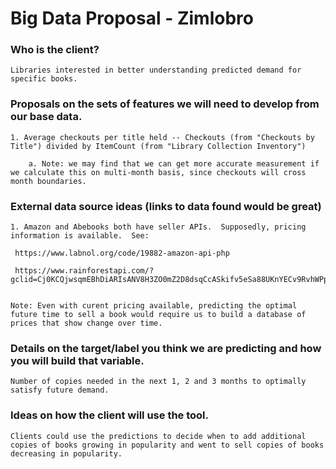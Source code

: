# Big Data Proposal - Zimlobro

### Who is the client?

    Libraries interested in better understanding predicted demand for specific books. 




### Proposals on the sets of features we will need to develop from our base data.
    
    1. Average checkouts per title held -- Checkouts (from "Checkouts by Title") divided by ItemCount (from "Library Collection Inventory")
    
        a. Note: we may find that we can get more accurate measurement if we calculate this on multi-month basis, since checkouts will cross month boundaries.



### External data source ideas (links to data found would be great)

    1. Amazon and Abebooks both have seller APIs.  Supposedly, pricing information is available.  See:
     
     https://www.labnol.org/code/19882-amazon-api-php

     https://www.rainforestapi.com/?gclid=Cj0KCQjwsqmEBhDiARIsANV8H3ZO0mZ2D8dsqCcASkifv5eSa88UKnYECv9RvhWPpuQLZ_89tgQwKQkaAsf6EALw_wcB

    
    Note: Even with curent pricing available, predicting the optimal future time to sell a book would require us to build a database of prices that show change over time. 



### Details on the target/label you think we are predicting and how you will build that variable.

    Number of copies needed in the next 1, 2 and 3 months to optimally satisfy future demand.


### Ideas on how the client will use the tool.

    Clients could use the predictions to decide when to add additional copies of books growing in popularity and went to sell copies of books decreasing in popularity.



